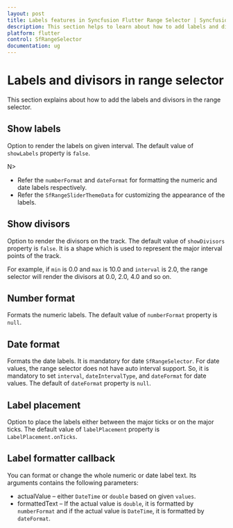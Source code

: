 ```yaml
---
layout: post
title: Labels features in Syncfusion Flutter Range Selector | Syncfusion
description: This section helps to learn about how to add labels and divisor in the range selector for flutter platform
platform: flutter
control: SfRangeSelector
documentation: ug
---
```


# Labels and divisors in range selector
This section explains about how to add the labels and divisors in the range selector.

## Show labels

Option to render the labels on given interval. The default value of `showLabels` property is `false`.

N>
* Refer the `numberFormat` and `dateFormat` for formatting the numeric and date labels respectively.
* Refer the `SfRangeSliderThemeData` for customizing the appearance of the labels.

## Show divisors

Option to render the divisors on the track. The default value of `showDivisors` property is `false`. It is a shape which is used to represent the major interval points of the track.

For example, if `min` is 0.0 and `max` is 10.0 and `interval` is 2.0, the range selector will render the divisors at 0.0, 2.0, 4.0 and so on.

## Number format

Formats the numeric labels. The default value of `numberFormat` property is `null`.

## Date format

Formats the date labels. It is mandatory for date `SfRangeSelector`. For date values, the range selector does not have auto interval support. So, it is mandatory to set `interval`, `dateIntervalType`, and `dateFormat` for date values. The default of `dateFormat` property is `null`.

## Label placement

Option to place the labels either between the major ticks or on the major ticks. The default value of `labelPlacement` property is `LabelPlacement.onTicks`.

## Label formatter callback

You can format or change the whole numeric or date label text. Its arguments contains the following parameters:

* actualValue – either `DateTime` or `double` based on given `values`.
* formattedText – If the actual value is `double`, it is formatted by `numberFormat` and if the actual value is `DateTime`, it is formatted by `dateFormat`.

